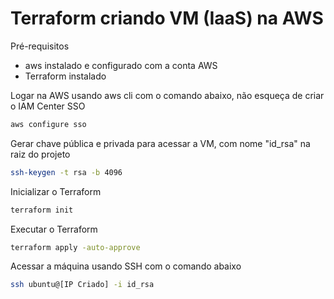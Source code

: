 # Terraform criando VM (IaaS) na AWS

Pré-requisitos

- aws instalado e configurado com a conta AWS
- Terraform instalado

Logar na AWS usando aws cli com o comando abaixo, não esqueça de criar o IAM Center SSO

```sh
aws configure sso
```

Gerar chave pública e privada para acessar a VM, com nome "id_rsa" na raiz do projeto

```sh
ssh-keygen -t rsa -b 4096
```

Inicializar o Terraform

```sh
terraform init
```

Executar o Terraform

```sh
terraform apply -auto-approve
```

Acessar a máquina usando SSH com o comando abaixo

```sh
ssh ubuntu@[IP Criado] -i id_rsa
```